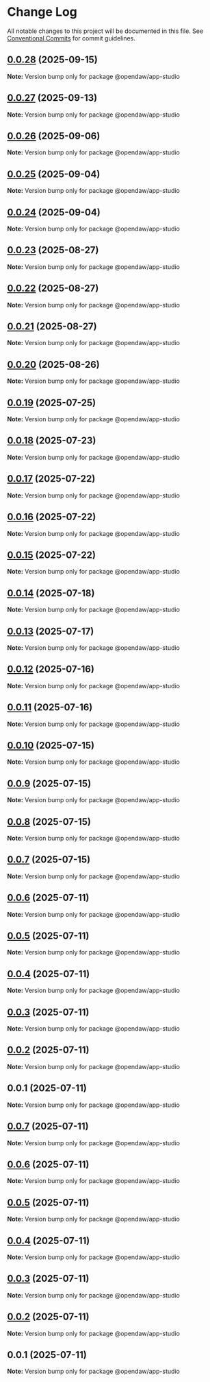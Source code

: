# Change Log

All notable changes to this project will be documented in this file.
See [Conventional Commits](https://conventionalcommits.org) for commit guidelines.

## [0.0.28](https://github.com/andremichelle/openDAW/compare/@opendaw/app-studio@0.0.27...@opendaw/app-studio@0.0.28) (2025-09-15)

**Note:** Version bump only for package @opendaw/app-studio

## [0.0.27](https://github.com/andremichelle/openDAW/compare/@opendaw/app-studio@0.0.26...@opendaw/app-studio@0.0.27) (2025-09-13)

**Note:** Version bump only for package @opendaw/app-studio

## [0.0.26](https://github.com/andremichelle/openDAW/compare/@opendaw/app-studio@0.0.25...@opendaw/app-studio@0.0.26) (2025-09-06)

**Note:** Version bump only for package @opendaw/app-studio

## [0.0.25](https://github.com/andremichelle/openDAW/compare/@opendaw/app-studio@0.0.24...@opendaw/app-studio@0.0.25) (2025-09-04)

**Note:** Version bump only for package @opendaw/app-studio

## [0.0.24](https://github.com/andremichelle/openDAW/compare/@opendaw/app-studio@0.0.23...@opendaw/app-studio@0.0.24) (2025-09-04)

**Note:** Version bump only for package @opendaw/app-studio

## [0.0.23](https://github.com/andremichelle/openDAW/compare/@opendaw/app-studio@0.0.22...@opendaw/app-studio@0.0.23) (2025-08-27)

**Note:** Version bump only for package @opendaw/app-studio

## [0.0.22](https://github.com/andremichelle/openDAW/compare/@opendaw/app-studio@0.0.21...@opendaw/app-studio@0.0.22) (2025-08-27)

**Note:** Version bump only for package @opendaw/app-studio

## [0.0.21](https://github.com/andremichelle/openDAW/compare/@opendaw/app-studio@0.0.20...@opendaw/app-studio@0.0.21) (2025-08-27)

**Note:** Version bump only for package @opendaw/app-studio

## [0.0.20](https://github.com/andremichelle/openDAW/compare/@opendaw/app-studio@0.0.19...@opendaw/app-studio@0.0.20) (2025-08-26)

**Note:** Version bump only for package @opendaw/app-studio

## [0.0.19](https://github.com/andremichelle/openDAW/compare/@opendaw/app-studio@0.0.18...@opendaw/app-studio@0.0.19) (2025-07-25)

**Note:** Version bump only for package @opendaw/app-studio

## [0.0.18](https://github.com/andremichelle/openDAW/compare/@opendaw/app-studio@0.0.17...@opendaw/app-studio@0.0.18) (2025-07-23)

**Note:** Version bump only for package @opendaw/app-studio

## [0.0.17](https://github.com/andremichelle/openDAW/compare/@opendaw/app-studio@0.0.16...@opendaw/app-studio@0.0.17) (2025-07-22)

**Note:** Version bump only for package @opendaw/app-studio

## [0.0.16](https://github.com/andremichelle/openDAW/compare/@opendaw/app-studio@0.0.15...@opendaw/app-studio@0.0.16) (2025-07-22)

**Note:** Version bump only for package @opendaw/app-studio

## [0.0.15](https://github.com/andremichelle/openDAW/compare/@opendaw/app-studio@0.0.14...@opendaw/app-studio@0.0.15) (2025-07-22)

**Note:** Version bump only for package @opendaw/app-studio

## [0.0.14](https://github.com/andremichelle/openDAW/compare/@opendaw/app-studio@0.0.13...@opendaw/app-studio@0.0.14) (2025-07-18)

**Note:** Version bump only for package @opendaw/app-studio

## [0.0.13](https://github.com/andremichelle/openDAW/compare/@opendaw/app-studio@0.0.12...@opendaw/app-studio@0.0.13) (2025-07-17)

**Note:** Version bump only for package @opendaw/app-studio

## [0.0.12](https://github.com/andremichelle/openDAW/compare/@opendaw/app-studio@0.0.11...@opendaw/app-studio@0.0.12) (2025-07-16)

**Note:** Version bump only for package @opendaw/app-studio

## [0.0.11](https://github.com/andremichelle/openDAW/compare/@opendaw/app-studio@0.0.10...@opendaw/app-studio@0.0.11) (2025-07-16)

**Note:** Version bump only for package @opendaw/app-studio

## [0.0.10](https://github.com/andremichelle/openDAW/compare/@opendaw/app-studio@0.0.9...@opendaw/app-studio@0.0.10) (2025-07-15)

**Note:** Version bump only for package @opendaw/app-studio

## [0.0.9](https://github.com/andremichelle/openDAW/compare/@opendaw/app-studio@0.0.8...@opendaw/app-studio@0.0.9) (2025-07-15)

**Note:** Version bump only for package @opendaw/app-studio

## [0.0.8](https://github.com/andremichelle/openDAW/compare/@opendaw/app-studio@0.0.7...@opendaw/app-studio@0.0.8) (2025-07-15)

**Note:** Version bump only for package @opendaw/app-studio

## [0.0.7](https://github.com/andremichelle/openDAW/compare/@opendaw/app-studio@0.0.6...@opendaw/app-studio@0.0.7) (2025-07-15)

**Note:** Version bump only for package @opendaw/app-studio

## [0.0.6](https://github.com/andremichelle/openDAW/compare/@opendaw/app-studio@0.0.5...@opendaw/app-studio@0.0.6) (2025-07-11)

**Note:** Version bump only for package @opendaw/app-studio

## [0.0.5](https://github.com/andremichelle/openDAW/compare/@opendaw/app-studio@0.0.4...@opendaw/app-studio@0.0.5) (2025-07-11)

**Note:** Version bump only for package @opendaw/app-studio

## [0.0.4](https://github.com/andremichelle/openDAW/compare/@opendaw/app-studio@0.0.3...@opendaw/app-studio@0.0.4) (2025-07-11)

**Note:** Version bump only for package @opendaw/app-studio

## [0.0.3](https://github.com/andremichelle/openDAW/compare/@opendaw/app-studio@0.0.2...@opendaw/app-studio@0.0.3) (2025-07-11)

**Note:** Version bump only for package @opendaw/app-studio

## [0.0.2](https://github.com/andremichelle/openDAW/compare/@opendaw/app-studio@0.0.1...@opendaw/app-studio@0.0.2) (2025-07-11)

**Note:** Version bump only for package @opendaw/app-studio

## 0.0.1 (2025-07-11)

**Note:** Version bump only for package @opendaw/app-studio

## [0.0.7](https://github.com/andremichelle/opendaw-turbo/compare/@opendaw/app-studio@0.0.6...@opendaw/app-studio@0.0.7) (2025-07-11)

**Note:** Version bump only for package @opendaw/app-studio

## [0.0.6](https://github.com/andremichelle/opendaw-turbo/compare/@opendaw/app-studio@0.0.5...@opendaw/app-studio@0.0.6) (2025-07-11)

**Note:** Version bump only for package @opendaw/app-studio

## [0.0.5](https://github.com/andremichelle/opendaw-turbo/compare/@opendaw/app-studio@0.0.4...@opendaw/app-studio@0.0.5) (2025-07-11)

**Note:** Version bump only for package @opendaw/app-studio

## [0.0.4](https://github.com/andremichelle/opendaw-turbo/compare/@opendaw/app-studio@0.0.3...@opendaw/app-studio@0.0.4) (2025-07-11)

**Note:** Version bump only for package @opendaw/app-studio

## [0.0.3](https://github.com/andremichelle/opendaw-turbo/compare/@opendaw/app-studio@0.0.2...@opendaw/app-studio@0.0.3) (2025-07-11)

**Note:** Version bump only for package @opendaw/app-studio

## [0.0.2](https://github.com/andremichelle/opendaw-turbo/compare/@opendaw/app-studio@0.0.1...@opendaw/app-studio@0.0.2) (2025-07-11)

**Note:** Version bump only for package @opendaw/app-studio

## 0.0.1 (2025-07-11)

**Note:** Version bump only for package @opendaw/app-studio
